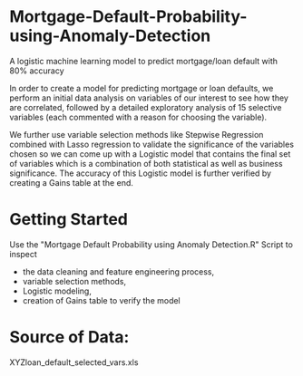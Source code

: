 # Mortgage-Default-Probability-using-Anomaly-Detection
A logistic machine learning model to predict mortgage/loan default with 80% accuracy 

In order to create a model for predicting mortgage or loan defaults, we perform an initial data analysis on variables of our interest to see how they are correlated, followed by a detailed exploratory analysis of 15 selective variables (each commented with a reason for choosing the variable).

We further use variable selection methods like Stepwise Regression combined with Lasso regression to validate the significance of the variables chosen so we can come up with a Logistic model that contains the final set of variables which is a combination of both statistical as well as business significance. The accuracy of this Logistic model is further verified by creating a Gains table at the end.

# Getting Started

Use the "Mortgage Default Probability using Anomaly Detection.R" Script to inspect   
- the data cleaning and feature engineering process,   
- variable selection methods,  
- Logistic modeling,  
- creation of Gains table to verify the model  

# Source of Data:  
XYZloan_default_selected_vars.xls

